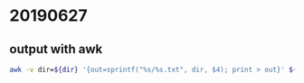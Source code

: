 # 20190627

## output with awk

```sh
awk -v dir=${dir} '{out=sprintf("%s/%s.txt", dir, $4); print > out}' ${file}
```